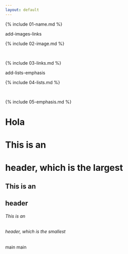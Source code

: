 ```yaml
---
layout: default
---
```


{% include 01-name.md %}

 add-images-links
<br>

{% include 02-image.md %}

<br>

{% include 03-links.md %}

 add-lists-emphasis
<br>

{% include 04-lists.md %}

<br>

{% include 05-emphasis.md %}


# <h1>Hola</h1>
# This is an <h1> header, which is the largest
## This is an <h2> header
###### This is an <h6> header, which is the smallest
 main
 main

